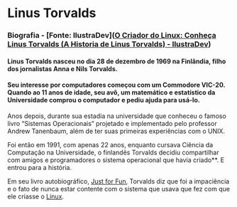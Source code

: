 # Linus Torvalds

### Biografia - [Fonte: IlustraDev]([O Criador do Linux: Conheça Linus Torvalds (A Historia de Linus Torvalds) - IlustraDev](https://ilustradev.com.br/o-criador-do-linux-conheca-linus-torvalds/))

#### Linus Torvalds nasceu no dia 28 de dezembro de 1969 na Finlândia, filho dos jornalistas Anna e Nils Torvalds. 

#### Seu interesse por computadores começou com um Commodore VIC-20. Quando ao 11 anos de idade, seu avô, um matemático e estatístico da Universidade comprou o computador e pediu ajuda para usá-lo.

Anos depois, durante sua estadia na universidade que conheceu o famoso livro “Sistemas Operacionais” projetado e implementado pelo professor Andrew Tanenbaum, além de ter suas primeiras experiências com o UNIX.

Foi então em 1991, com apenas 22 anos, enquanto cursava Ciência da Computação na Universidade, o finlandês Torvalds decidiu compartilhar com amigos e programadores o sistema operacional que havia criado**. E entrou para a história.

Em seu livro autobiográfico, [Just for Fun](https://amzn.to/3dan1Kz), Torvalds diz que foi a impaciência e o fato de nunca estar contente com o sistema que usava que fez com que ele criasse o [Linux](https://ilustradev.com.br/o-que-e-linux-por-que-voce-deve-aprender/).




